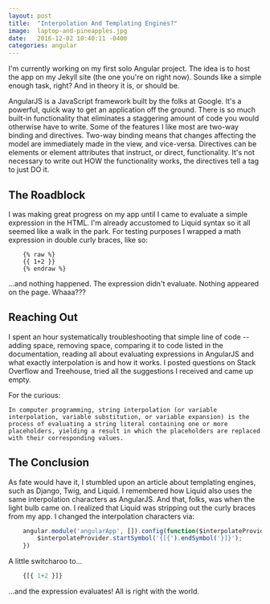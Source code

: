 ```yaml
---
layout: post
title:  "Interpolation And Templating Engines?"
image:  laptop-and-pineapples.jpg
date:   2016-12-02 10:40:11 -0400
categories: angular
---
```

I'm currently working on my first solo Angular project. The idea is to host the app on my Jekyll site (the one you're on right now). Sounds like a simple enough task, right? And in theory it is, or should be.

AngularJS is a JavaScript framework built by the folks at Google. It's a powerful, quick way to get an application off the ground. There is so much built-in functionality that eliminates a staggering amount of code you would otherwise have to write. Some of the features I like most are two-way binding and directives. Two-way binding means that changes affecting the model are immediately made in the view, and vice-versa. Directives can be elements or element attributes that instruct, or direct, functionality. It's not necessary to write out HOW the functionality works, the directives tell a tag to just DO it.

## The Roadblock

I was making great progress on my app until I came to evaluate a simple expression in the HTML. I'm already accustomed to Liquid syntax so it all seemed like a walk in the park. For testing purposes I wrapped a math expression in double curly braces, like so:

```liquid
    {% raw %}
    {{ 1+2 }}
    {% endraw %}
```

...and nothing happened. The expression didn't evaluate. Nothing appeared on the page. Whaaa???

## Reaching Out

I spent an hour systematically troubleshooting that simple line of code -- adding space, removing space, comparing it to code listed in the documentation, reading all about evaluating expressions in AngularJS and what exactly interpolation is and how it works. I posted questions on Stack Overflow and Treehouse, tried all the suggestions I received and came up empty.

For the curious:

    In computer programming, string interpolation (or variable interpolation, variable substitution, or variable expansion) is the process of evaluating a string literal containing one or more placeholders, yielding a result in which the placeholders are replaced with their corresponding values.

## The Conclusion

As fate would have it, I stumbled upon an article about templating engines, such as Django, Twig, and Liquid. I remembered how Liquid also uses the same interpolation characters as AngularJS. And that, folks, was when the light bulb came on. I realized that Liquid was stripping out the curly braces from my app. I changed the interpolation characters via:

```javascript
    angular.module('angularApp', []).config(function($interpolateProvider){
        $interpolateProvider.startSymbol('{[{').endSymbol('}]}');
    })
```

A little switcharoo to...

```javascript
    {[{ 1+2 }]}
```

...and the expression evaluates! All is right with the world.
